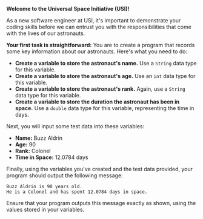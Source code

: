**Welcome to the Universal Space Initiative (USI)!**

As a new software engineer at USI, it's important to demonstrate your coding skills before we can entrust you with the responsibilities that come with the lives of our astronauts.

**Your first task is straightforward:** You are to create a program that records some key information about our astronauts. Here's what you need to do:

- **Create a variable to store the astronaut's name.** Use a `String` data type for this variable.
- **Create a variable to store the astronaut's age.** Use an `int` data type for this variable.
- **Create a variable to store the astronaut's rank.** Again, use a `String` data type for this variable.
- **Create a variable to store the duration the astronaut has been in space.** Use a `double` data type for this variable, representing the time in days.

Next, you will input some test data into these variables:

- **Name:** Buzz Aldrin
- **Age:** 90
- **Rank:** Colonel
- **Time in Space:** 12.0784 days

Finally, using the variables you've created and the test data provided, your program should output the following message:

```
Buzz Aldrin is 90 years old.
He is a Colonel and has spent 12.0784 days in space.
```

Ensure that your program outputs this message exactly as shown, using the values stored in your variables.
